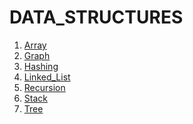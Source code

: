 # DATA_STRUCTURES
<ol>
  <li> <a href = "https://github.com/Ashraful-89/DATA_STRUCTURES/tree/main/ARRAY"> Array </a> </li>
  <li> <a href = "https://github.com/Ashraful-89/DATA_STRUCTURES/tree/main/Graph"> Graph </a> </li>
  <li> <a href = "https://github.com/Ashraful-89/DATA_STRUCTURES/tree/main/Hashing"> Hashing </a> </li>
  <li> <a href = "https://github.com/Ashraful-89/DATA_STRUCTURES/tree/main/Linked_List"> Linked_List </a> </li>
  <li> <a href = "https://github.com/Ashraful-89/DATA_STRUCTURES/tree/main/Recursion"> Recursion </a> </li>
  <li> <a href = "https://github.com/Ashraful-89/DATA_STRUCTURES/tree/main/Stack"> Stack </a> </li>
  <li> <a href = "https://github.com/Ashraful-89/DATA_STRUCTURES/tree/main/Tree"> Tree </a> </li>
  
</ol>
